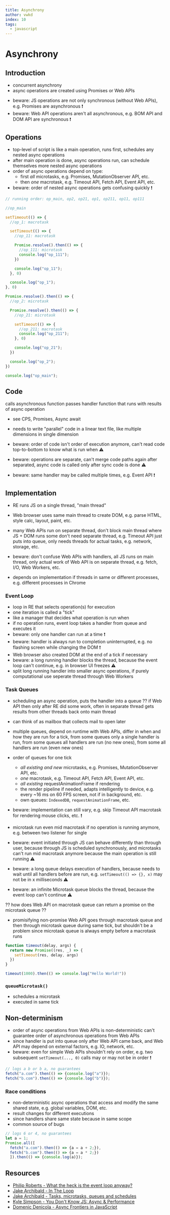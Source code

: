 ```yaml
---
title: Asynchrony
author: vwkd
index: 10
tags:
  - javascript
---
```

# Asynchrony

<!-- todo: finish -->
<!-- todo: read
https://www.slideshare.net/domenicdenicola/the-promised-land-in-angular
https://www.slideshare.net/domenicdenicola/callbacks-promises-and-coroutines-oh-my-the-evolution-of-asynchronicity-in-javascript

https://developer.mozilla.org/en-US/docs/Web/API/HTML_DOM_API/Microtask_guide
 -->



## Introduction

- concurrent asynchrony
- async operations are created using Promises or Web APIs
<!-- todo:
note that in pure JS (without Web APIs) only Promises can create async operations
 -->
- beware: JS operations are not only synchronous (without Web APIs), e.g. Promises are asynchronous ❗️
- beware: Web API operations aren't all asynchronous, e.g. BOM API and DOM API are synchronous ❗️



## Operations

- top-level of script is like a main operation, runs first, schedules any nested async operations
- after main operation is done, async operations run, can schedule themselves more nested async operations
- order of async operations depend on type:
  - first *all* microtasks, e.g. Promises, MutationObserver API, etc.
  - then *one* macrotask, e.g. Timeout API, Fetch API, Event API, etc.
- beware: order of nested async operations gets confusing quickly ❗️

```javascript
// running order: op_main, op2, op21, op1, op211, op11, op111

//op_main

setTimeout(() => {
  //op_1: macrotask

  setTimeout(() => {
    //op_11: macrotask

    Promise.resolve().then(() => {
      //op_111: microtask
      console.log("op_111");
    })

    console.log("op_11");
  }, 0)

  console.log("op_1");
}, 0)

Promise.resolve().then(() => {
  //op_2: microtask

  Promise.resolve().then(() => {
    //op_21: microtask

    setTimeout(() => {
      //op_211: macrotask
      console.log("op_211");
    }, 0)

    console.log("op_21");
  })

  console.log("op_2");
})

console.log("op_main");
```



## Code

<!-- todo: handler function receives result from Web API (if any) as argument -->
<!-- ??? handler is itself the operation -->
calls asynchronous function
passes handler function that runs with results of async operation
- see CPS, Promises, Async await
- needs to write "parallel" code in a linear text file, like multiple dimensions in single dimension
- beware: order of code isn't order of execution anymore, can't read code top-to-bottom to know what is run when ⚠️
- beware: operations are separate, can't merge code paths again after separated, async code is called only after sync code is done ⚠

- beware: same handler may be called multiple times, e.g. Event API ❗️



## Implementation

- RE runs JS on a single thread, "main thread"
- Web browser uses same main thread to create DOM, e.g. parse HTML, style calc, layout, paint, etc.

- many Web APIs run on separate thread, don't block main thread where JS + DOM runs
some don't need separate thread, e.g. Timeout API
just puts into queue, only needs threads for actual tasks, e.g. network, storage, etc.
- beware: don't confuse Web APIs with handlers, all JS runs on main thread, only actual work of Web API is on separate thread, e.g. fetch, I/O, Web Workers, etc.
- depends on implementation if threads in same or different processes, e.g. different processes in Chrome

### Event Loop

- loop in RE that selects operation(s) for execution
- one iteration is called a "tick"
- like a manager that decides what operation is run when
- if no operation runs, event loop takes a handler from queue and executes it
- beware: only one handler can run at a time ❗️
- beware: handler is always run to completion uninterrupted, e.g. no flashing screen while changing the DOM ❗️
- Web browser also created DOM at the end of a tick if necessary
- beware: a long running handler blocks the thread, because the event loop can't continue, e.g. in browser UI freezes ⚠️
- split long running handler into smaller async operations, if purely computational use seperate thread through Web Workers

### Task Queues

- scheduling an async operation, puts the handler into a queue
?? if Web API then only after RE did some work, often in separate thread
  gets results from other threads back onto main thread
- can think of as mailbox that collects mail to open later

- multiple queues, depend on runtime with Web APIs, differ in when and how they are run
  for a tick, from some queues only a single handler is run, from some queues all handlers are run (no new ones), from some all handlers are run (even new ones)
- order of queues for one tick
  - *all existing and new* microtasks, e.g. Promises, MutationObserver API, etc.
  - *one* macrotask, e.g. Timeout API, Fetch API, Event API, etc.
  - *all existing* requestAnimationFrame if rendering
  - the render pipeline if needed, adapts intelligently to device, e.g. every ~16 ms on 60 FPS screen, not if in background, etc.
  - own queues: `IndexedDB`, `requestAnimationFrame`, etc.
- beware: implementation can still vary, e.g. skip Timeout API macrotask for rendering mouse clicks, etc. ❗️

- microtask run even mid macrotask if no operation is running anymore, e.g. between two listener for single
- beware: event initiated through JS can behave differently than through user, because through JS is scheduled synchronously, and microtasks can't run mid macrotask anymore because the main operation is still running ⚠️

- beware: a long queue delays execution of handlers, because needs to wait until all handlers before are run, e.g. `setTimeout(() => {}, x)` may not be in x milliseconds ⚠️
- beware: an infinite Microtask queue blocks the thread, because the event loop can't continue ⚠️

?? how does Web API on macrotask queue can return a promise on the microtask queue ??
- promisifying non-promise Web API goes through macrotask queue and then through microtask queue during same tick, but shouldn't be a problem since microtask queue is always empty before a macrotask runs

```javascript
function timeout(delay, args) {
  return new Promise((res, _) => {
    setTimeout(res, delay, args)
  })
}

timeout(1000).then(() => console.log("Hello World!"))
```

### `queueMicrotask()`

- schedules a microtask
- executed in same tick



## Non-determinism

- order of async operations from Web APIs is non-deterministic
can't guarantee order of asynchronous operations from Web APIs
- since handler is put into queue only after Web API came back, and Web API may depend on external factors, e.g. IO, network, etc.
- beware: even for simple Web APIs shouldn't rely on order, e.g. two subsequent `setTimeout(..., 0)` calls may or may not be in order ❗️

```javascript
// logs a b or b a, no guarantees
fetch("a.com").then(() => {console.log("a")});
fetch("b.com").then(() => {console.log("b")});
```

### Race conditions

- non-deterministic async operations that access and modify the same shared state, e.g. global variables, DOM, etc.
- result changes for different executions
- since handlers share same state because in same scope
- common source of bugs

```javascript
// logs 6 or 4, no guarantees
let a = 1;
Promise.all([
  fetch("a.com").then(() => {a = a + 2;}),
  fetch("b.com").then(() => {a = a * 2;})
  ]).then(() => {console.log(a)});
```



## Resources

- [Philip Roberts - What the heck is the event loop anyway?](https://www.youtube.com/watch?v=8aGhZQkoFbQ)
- [Jake Archibald - In The Loop](https://vimeo.com/254947206)
- [Jake Archibald - Tasks, microtasks, queues and schedules](https://jakearchibald.com/2015/tasks-microtasks-queues-and-schedules)
- [Kyle Simpson - You Don't Know JS: Async & Performance](https://github.com/getify/You-Dont-Know-JS/tree/1st-ed/async%20%26%20performance)
- [Domenic Denicola - Async Frontiers in JavaScript](https://player.vimeo.com/video/132786072)